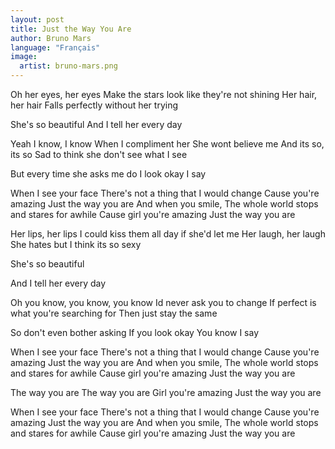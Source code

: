 ```yaml
---
layout: post
title: Just the Way You Are
author: Bruno Mars
language: "Français"
image:
  artist: bruno-mars.png
---
```

Oh her eyes, her eyes
Make the stars look like they're not shining
Her hair, her hair
Falls perfectly without her trying

She's so beautiful
And I tell her every day

Yeah I know, I know
When I compliment her
She wont believe me
And its so, its so
Sad to think she don't see what I see

But every time she asks me do I look okay
I say

When I see your face
There's not a thing that I would change
Cause you're amazing
Just the way you are
And when you smile,
The whole world stops and stares for awhile
Cause girl you're amazing
Just the way you are

Her lips, her lips
I could kiss them all day if she'd let me
Her laugh, her laugh
She hates but I think its so sexy

She's so beautiful


And I tell her every day

Oh you know, you know, you know
Id never ask you to change
If perfect is what you're searching for
Then just stay the same

So don't even bother asking
If you look okay
You know I say

When I see your face
There's not a thing that I would change
Cause you're amazing
Just the way you are
And when you smile,
The whole world stops and stares for awhile
Cause girl you're amazing
Just the way you are

The way you are
The way you are
Girl you're amazing
Just the way you are

When I see your face
There's not a thing that I would change
Cause you're amazing
Just the way you are
And when you smile,
The whole world stops and stares for awhile
Cause girl you're amazing
Just the way you are 

